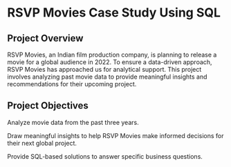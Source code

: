 # RSVP Movies Case Study Using SQL

## Project Overview
RSVP Movies, an Indian film production company, is planning to release a movie for a global audience in 2022. To ensure a data-driven approach, RSVP Movies has approached us for analytical support. This project involves analyzing past movie data to provide meaningful insights and recommendations for their upcoming project.

## Project Objectives
Analyze movie data from the past three years.

Draw meaningful insights to help RSVP Movies make informed decisions for their next global project.

Provide SQL-based solutions to answer specific business questions.
